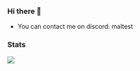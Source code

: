 ### Hi there 👋

- You can contact me on discord: maltest

### Stats

<img src="https://github.com/maldiscord/maldiscord/raw/master/github-metrics.svg"/>
